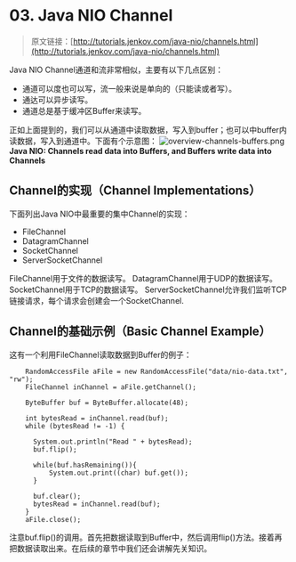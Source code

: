 # 03. Java NIO Channel

> 原文链接：[http://tutorials.jenkov.com/java-nio/channels.html](http://tutorials.jenkov.com/java-nio/channels.html)

<!-- toc -->

Java NIO Channel通道和流非常相似，主要有以下几点区别：

* 通道可以度也可以写，流一般来说是单向的（只能读或者写）。
* 通达可以异步读写。
* 通道总是基于缓冲区Buffer来读写。

正如上面提到的，我们可以从通道中读取数据，写入到buffer；也可以中buffer内读数据，写入到通道中。下面有个示意图：
![overview-channels-buffers.png](http://tutorials.jenkov.com/images/java-nio/overview-channels-buffers.png)
**Java NIO: Channels read data into Buffers, and Buffers write data into Channels**

## Channel的实现（Channel Implementations）
下面列出Java NIO中最重要的集中Channel的实现：

* FileChannel
* DatagramChannel
* SocketChannel
* ServerSocketChannel

FileChannel用于文件的数据读写。
DatagramChannel用于UDP的数据读写。
SocketChannel用于TCP的数据读写。
ServerSocketChannel允许我们监听TCP链接请求，每个请求会创建会一个SocketChannel.

## Channel的基础示例（Basic Channel Example）
这有一个利用FileChannel读取数据到Buffer的例子：
```
    RandomAccessFile aFile = new RandomAccessFile("data/nio-data.txt", "rw");
    FileChannel inChannel = aFile.getChannel();

    ByteBuffer buf = ByteBuffer.allocate(48);

    int bytesRead = inChannel.read(buf);
    while (bytesRead != -1) {

      System.out.println("Read " + bytesRead);
      buf.flip();

      while(buf.hasRemaining()){
          System.out.print((char) buf.get());
      }

      buf.clear();
      bytesRead = inChannel.read(buf);
    }
    aFile.close();
```
注意buf.flip()的调用。首先把数据读取到Buffer中，然后调用flip()方法。接着再把数据读取出来。在后续的章节中我们还会讲解先关知识。

 



